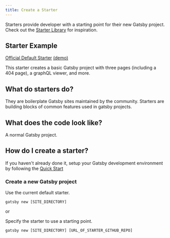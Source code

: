 ```yaml
---
title: Create a Starter
---
```


Starters provide developer with a starting point for their new Gatsby project. Check out the [Starter Library](/starters/) for inspiration.

## Starter Example

[Official Default Starter](https://github.com/gatsbyjs/gatsby-starter-default)
[(demo)](https://gatsby-starter-default-demo.netlify.com/)

This starter creates a basic Gatsby project with three pages (including a 404 page), a graphQL viewer, and more.

## What do starters do?

They are boilerplate Gatsby sites maintained by the community. Starters are building blocks of common features used in gatsby projects.

## What does the code look like?

A normal Gatsby project. 

## How do I create a starter?

If you haven't already done it, setup your Gatsby development environment by following the [Quick Start](/docs/quick-start/)

### Create a new Gatsby project

Use the current default starter.

`gatsby new [SITE_DIRECTORY]`

or

Specify the starter to use a starting point.

`gatsby new [SITE_DIRECTORY] [URL_OF_STARTER_GITHUB_REPO]`
